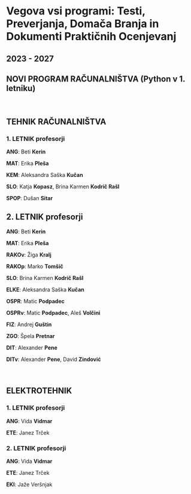 # Vegova vsi programi: Testi, Preverjanja, Domača Branja in Dokumenti Praktičnih Ocenjevanj
## 2023 - 2027
## NOVI PROGRAM RAČUNALNIŠTVA (Python v 1. letniku)
<br>

## TEHNIK RAČUNALNIŠTVA
### 1. LETNIK profesorji
**ANG**: Beti **Kerin** <br>

**MAT**: Erika **Pleša** <br>

**KEM**: Aleksandra Saška **Kučan**<br>

**SLO**: Katja **Kopasz**, Brina Karmen **Kodrič Rašl**<br>

**SPOP**: Dušan **Sitar** <br>

## 2. LETNIK profesorji
**ANG**: Beti **Kerin** <br>

**MAT**: Erika **Pleša** <br>

**RAKOv**: Žiga **Kralj**<br>

**RAKOp**: Marko **Tomšič**<br>

**SLO**: Brina Karmen **Kodrič Rašl**<br>

**ELKE**: Aleksandra Saška **Kučan**<br>

**OSPR**: Matic **Podpadec**<br>

**OSPRv**: Matic **Podpadec**, Aleš **Volčini**<br>

**FIZ**: Andrej **Guštin**<br>

**ZGO**: Špela **Pretnar** <br>

**DIT**: Alexander **Pene** <br>

**DITv**: Alexander **Pene**, David **Zindović** <br> <br> <br>


## ELEKTROTEHNIK
### 1. LETNIK profesorji
**ANG**: Vida **Vidmar** <br>

**ETE**: Janez Trček <br>

### 2. LETNIK profesorji
**ANG**: Vida **Vidmar** <br>

**ETE**: Janez Trček <br>

**EKI**: Jaže Veršnjak<br>





